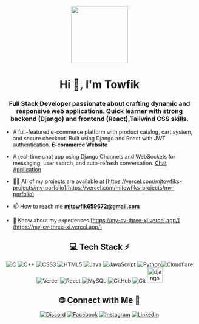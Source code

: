 <div align="center">
  <img height="150" src="https://media.giphy.com/media/M9gbBd9nbDrOTu1Mqx/giphy.gif"  />
</div>



###





<h1 align="center">Hi 👋, I'm Towfik</h1>
<h3 align="center">Full Stack Developer passionate about crafting dynamic and responsive web applications. Quick learner with strong backend (Django) and frontend (React),Tailwind CSS skills.</h3>

- A full-featured e-commerce platform with product catalog, cart system, and secure checkout. Built using Django and React with JWT authentication. **E-commerce Website**

- A real-time chat app using Django Channels and WebSockets for messaging, user search, and auto-refresh conversation. [Chat Application](https://chat-fonent.vercel.app/)

- 👨‍💻 All of my projects are available at [https://vercel.com/mjtowfiks-projects/my-porfolio](https://vercel.com/mjtowfiks-projects/my-porfolio)

- 📫 How to reach me **mjtowfik659672@gmail.com**

- 📄 Know about my experiences [https://my-cv-three-xi.vercel.app/](https://my-cv-three-xi.vercel.app/)

<p align="left">
</p>


<!-- Tech Stack -->
<div align="center">
  
## 💻 Tech Stack ⚡
![C](https://img.shields.io/badge/c-%2300599C.svg?style=for-the-badge&logo=c&logoColor=white) ![C++](https://img.shields.io/badge/c++-%2300599C.svg?style=for-the-badge&logo=c%2B%2B&logoColor=white) ![CSS3](https://img.shields.io/badge/css3-%231572B6.svg?style=for-the-badge&logo=css3&logoColor=white) ![HTML5](https://img.shields.io/badge/html5-%23E34F26.svg?style=for-the-badge&logo=html5&logoColor=white) ![Java](https://img.shields.io/badge/java-%23ED8B00.svg?style=for-the-badge&logo=openjdk&logoColor=white) ![JavaScript](https://img.shields.io/badge/javascript-%23323330.svg?style=for-the-badge&logo=javascript&logoColor=%23F7DF1E) ![Python](https://img.shields.io/badge/python-3670A0?style=for-the-badge&logo=python&logoColor=ffdd54)![Cloudflare](https://img.shields.io/badge/Cloudflare-F38020?style=for-the-badge&logo=Cloudflare&logoColor=white) ![Vercel](https://img.shields.io/badge/vercel-%23000000.svg?style=for-the-badge&logo=vercel&logoColor=white)  ![React](https://img.shields.io/badge/react-%2320232a.svg?style=for-the-badge&logo=react&logoColor=%2361DAFB)  ![MySQL](https://img.shields.io/badge/mysql-4479A1.svg?style=for-the-badge&logo=mysql&logoColor=white) ![GitHub](https://img.shields.io/badge/github-%23121011.svg?style=for-the-badge&logo=github&logoColor=white) ![Git](https://img.shields.io/badge/git-%23F05033.svg?style=for-the-badge&logo=git&logoColor=white) <a href="https://www.djangoproject.com/" target="_blank" rel="noreferrer"> <img src="https://cdn.worldvectorlogo.com/logos/django.svg" alt="django" width="40" height="40"/> </a>
</div>



<!-- Social connections -->
<div align="center">










## 🌐 Connect with Me 🍬
 [![Discord](https://img.shields.io/badge/Discord-%237289DA.svg?logo=discord&logoColor=white)]() [![Facebook](https://img.shields.io/badge/Facebook-%231877F2.svg?logo=Facebook&logoColor=white)](https://www.facebook.com/mj.towfik.5) [![Instagram](https://img.shields.io/badge/Instagram-%23E4405F.svg?logo=Instagram&logoColor=white)](https://www.instagram.com/mj_towfik/?hl=en) [![LinkedIn](https://img.shields.io/badge/LinkedIn-%230077B5.svg?logo=linkedin&logoColor=white)](https://www.linkedin.com/in/towfik-islam-79aa262b6/) 
</div>
